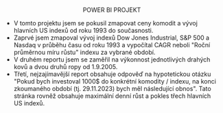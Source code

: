<p align="center">POWER BI PROJEKT</p>

- V tomto projektu jsem se pokusil zmapovat ceny komodit a vývoj hlavních US indexů od roku 1993 do současnosti.
- Zaprvé jsem zmapoval vývoj indexů Dow Jones Industrial, S&P 500 a Nasdaq v průběhu času od roku 1993 a vypočítal CAGR neboli "Roční průměrnou míru růstu" indexu za vybrané období.
- V druhém reportu jsem se zaměřil na výkonnost jednotlivých drahých kovů a dvou druhů ropy od 1.9.2005.
- Třetí, nejzajímavější report obsahuje odpověď na hypotetickou otázku "Pokud bych investoval 1000$ do konkrétní komodity / indexu, na konci zkoumaného období (tj. 29.11.2023) bych měl následující obnos". Tato stránka rovněž obsahuje maximální denní růst a pokles třech hlavních US indexů.
